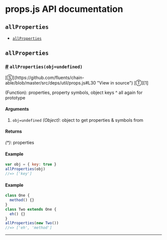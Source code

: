 # props.js API documentation

<!-- div class="toc-container" -->

<!-- div -->

## `allProperties`
* <a href="#allProperties">`allProperties`</a>

<!-- /div -->

<!-- /div -->

<!-- div class="doc-container" -->

<!-- div -->

## `allProperties`

<!-- div -->

<h3 id="allProperties"><a href="#allProperties">#</a>&nbsp;<code>allProperties(obj=undefined)</code></h3>
[&#x24C8;](https://github.com/fluents/chain-able/blob/master/src/deps/util/props.js#L30 "View in source") [&#x24C9;][1]

(Function): properties, property symbols, object keys ^ all again for prototype

#### Arguments
1. `obj=undefined` *(Object)*: object to get properties & symbols from

#### Returns
*(&#42;)*: properties

#### Example
```js
var obj = { key: true }
allProperties(obj)
//=> ['key']

```
#### Example
```js
class One {
  method() {}
}
class Two extends One {
  eh() {}
}
allProperties(new Two())
//=> ['eh', 'method']

```
---

<!-- /div -->

<!-- /div -->

<!-- /div -->

 [1]: #allproperties "Jump back to the TOC."
